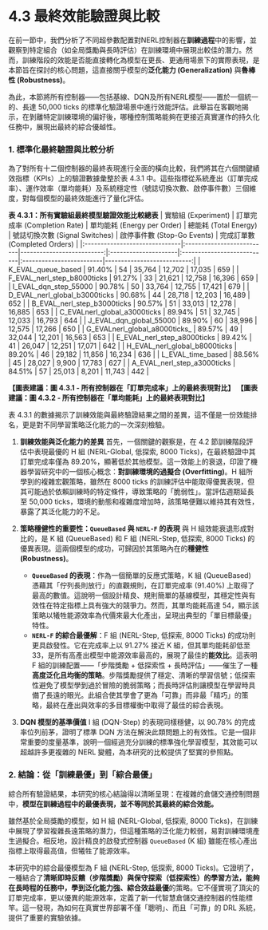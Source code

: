 # 4.3 最終效能驗證與比較

在前一節中，我們分析了不同超參數配置對NERL控制器在**訓練過程**中的影響，並觀察到特定組合（如全局獎勵與長時評估）在訓練環境中展現出較佳的潛力。然而，訓練階段的效能是否能直接轉化為模型在更長、更通用場景下的實際表現，是本節旨在探討的核心問題，這直接關乎模型的**泛化能力 (Generalization)** 與**魯棒性 (Robustness)**。

為此，本節將所有控制器——包括基線、DQN及所有NERL模型——置於一個統一的、長達 50,000 ticks 的標準化驗證場景中進行效能評估。此舉旨在客觀地揭示，在剝離特定訓練環境的偏好後，哪種控制策略能夠在更接近真實運作的持久化任務中，展現出最終的綜合優越性。

### 1. 標準化最終驗證與比較分析

為了對所有十二個控制器的最終表現進行全面的橫向比較，我們將其在六個關鍵績效指標（KPIs）上的驗證數據彙整於表 4.3.1 中。這些指標從系統產出（訂單完成率）、運作效率（單均能耗）及系統穩定性（號誌切換次數、啟停事件數）三個維度，對每個模型的最終效能進行了量化評估。

**表 4.3.1：所有實驗組最終模型驗證效能比較總表**
| 實驗組 (Experiment)              | 訂單完成率 (Completion Rate)   |   單均能耗 (Energy per Order) | 總能耗 (Total Energy)   | 號誌切換次數 (Signal Switches)   | 啟停事件數 (Stop-Go Events)   |   完成訂單數 (Completed Orders) |
|:------------------------------|:--------------------------|--------------------------:|:---------------------|:---------------------------|:-------------------------|---------------------------:|
| K_EVAL_queue_based            | 91.40%                    |                        54 | 35,764               | 12,702                     | 17,035                   |                        659 |
| F_EVAL_nerl_step_b8000ticks   | 91.27%                    |                        33 | 21,621               | 12,758                     | 16,396                   |                        659 |
| I_EVAL_dqn_step_55000         | 90.78%                    |                        50 | 33,764               | 12,755                     | 17,421                   |                        679 |
| D_EVAL_nerl_global_b3000ticks | 90.68%                    |                        44 | 28,718               | 12,203                     | 16,489                   |                        652 |
| B_EVAL_nerl_step_b3000ticks   | 90.57%                    |                        51 | 33,013               | 12,278                     | 16,885                   |                        653 |
| C_EVALnerl_global_a3000ticks  | 89.94%                    |                        51 | 32,745               | 12,033                     | 16,793                   |                        644 |
| J_EVAL_dqn_global_55000       | 89.90%                    |                        60 | 38,996               | 12,575                     | 17,266                   |                        650 |
| G_EVALnerl_global_a8000ticks_ | 89.57%                    |                        49 | 32,044               | 12,201                     | 16,563                   |                        653 |
| E_EVAL_nerl_step_a8000ticks   | 89.42%                    |                        41 | 26,047               | 12,251                     | 17,071                   |                        642 |
| H_EVAL_nerl_global_b8000ticks | 89.20%                    |                        46 | 29,182               | 11,856                     | 16,234                   |                        636 |
| L_EVAL_time_based             | 88.56%                    |                        45 | 28,027               | 9,900                      | 17,783                   |                        627 |
| A_EVAL_nerl_step_a3000ticks   | 84.51%                    |                        57 | 25,013               | 8,201                      | 11,743                   |                        442 |

**【圖表建議：圖 4.3.1 - 所有控制器在「訂單完成率」上的最終表現對比】**
**【圖表建議：圖 4.3.2 - 所有控制器在「單均能耗」上的最終表現對比】**

表 4.3.1 的數據揭示了訓練效能與最終驗證結果之間的差異，這不僅是一份效能排名，更是對不同學習策略泛化能力的一次深刻檢驗。

1.  **訓練效能與泛化能力的差異**
    首先，一個關鍵的觀察是，在 4.2 節訓練階段評估中表現最優的 H 組 (NERL-Global, 低探索, 8000 Ticks)，在最終驗證中其訂單完成率僅為 89.20%，顯著低於其他模型。這一效能上的衰退，印證了機器學習研究中的一個核心概念：**對訓練環境的過擬合 (Overfitting)**。H 組所學到的複雜宏觀策略，雖然在 8000 ticks 的訓練評估中能取得優異表現，但其可能過於依賴訓練時的特定條件，導致策略的「脆弱性」。當評估週期延長至 50,000 ticks，環境的動態和複雜度增加時，該策略便難以維持其有效性，暴露了其泛化能力的不足。

2.  **策略穩健性的重要性：`QueueBased` 與 `NERL-F` 的表現**
    與 H 組效能衰退形成對比的，是 K 組 (QueueBased) 和 F 組 (NERL-Step, 低探索, 8000 Ticks) 的優異表現。這兩個模型的成功，可歸因於其策略內在的**穩健性 (Robustness)**。
    *   **`QueueBased` 的表現**：作為一個簡單的反應式策略，K 組 (QueueBased) 憑藉其「佇列長則放行」的直觀規則，在訂單完成率 (91.40%) 上取得了最高的數值。這說明一個設計精良、規則簡單的基線模型，其穩定性與有效性在特定指標上具有強大的競爭力。然而，其單均能耗高達 54，顯示該策略以犧牲能源效率為代價來最大化產出，呈現出典型的「單目標最優」特性。
    *   **`NERL-F` 的綜合最優解**：F 組 (NERL-Step, 低探索, 8000 Ticks) 的成功則更具啟發性。它在完成率上以 91.27% 接近 K 組，但其單均能耗卻低至 33，是所有高產出模型中能源效率最高的，展現了最佳的**能效比**。這表明 F 組的訓練配置——「步階獎勵 + 低探索性 + 長時評估」——催生了一種**高度泛化且均衡的策略**。步階獎勵提供了穩定、清晰的學習信號；低探索性避免了模型學到過於冒險的脆弱策略；而長時評估則讓模型在學習時具備了長遠的眼光。此組合使其學會了更為「可靠」而非最「精巧」的策略，最終在產出與效率的多目標權衡中取得了最佳的綜合表現。

3.  **DQN 模型的基準價值**
    I 組 (DQN-Step) 的表現同樣穩健，以 90.78% 的完成率位列前茅，證明了標準 DQN 方法在解決此類問題上的有效性。它是一個非常重要的度量基準，說明一個經過充分訓練的標準強化學習模型，其效能可以超越許多更複雜的 NERL 變體，為本研究的比較提供了堅實的參照點。

### 2. 結論：從「訓練最優」到「綜合最優」

綜合所有驗證結果，本研究的核心結論得以清晰呈現：在複雜的倉儲交通控制問題中，**模型在訓練過程中的最優表現，並不等同於其最終的綜合效能。**

雖然基於全局獎勵的模型，如 H 組 (NERL-Global, 低探索, 8000 Ticks)，在訓練中展現了學習複雜長遠策略的潛力，但這種策略的泛化能力較弱，易對訓練環境產生過擬合。相反地，設計精良的啟發式控制器 `QueueBased` (K 組) 雖能在核心產出指標上取得最高值，但犧牲了能源效率。

本研究中的綜合最優模型為 F 組 (NERL-Step, 低探索, 8000 Ticks)。它證明了，一種結合了**清晰即時反饋（步階獎勵）**與**保守探索（低探索性）**的學習方法，能夠在長時程的任務中，學到**泛化能力強、綜合效益最優**的策略。它不僅實現了頂尖的訂單完成率，更以優異的能源效率，定義了新一代智慧倉儲交通控制器的性能標竿。這一發現，為如何在真實世界部署不僅「聰明」、而且「可靠」的 DRL 系統，提供了重要的實驗依據。 